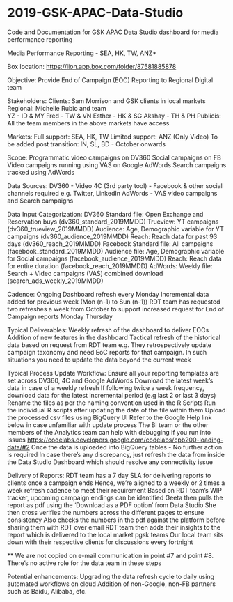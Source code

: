 # 2019-GSK-APAC-Data-Studio
Code and Documentation for GSK APAC Data Studio dashboard for media performance reporting

Media Performance Reporting - SEA, HK, TW, ANZ*


Box location:
	https://lion.app.box.com/folder/87581885878

Objective:
	Provide End of Campaign (EOC) Reporting to Regional Digital team 

Stakeholders:
	Clients: Sam Morrison and GSK clients in local markets
	Regional: Michelle Rubio and team	
		YZ - ID & MY
		Fred - TW & VN
		Esther - HK & SG
		Akshay - TH & PH
		Publicis: All the team members in the above markets have access

Markets:
	Full support: SEA, HK, TW
	Limited support: ANZ (Only Video)
	To be added post transition: IN, SL, BD - October onwards

Scope:
	Programmatic video campaigns on DV360
	Social campaigns on FB
	Video campaigns running using VAS on Google AdWords
	Search campaigns tracked using AdWords

Data Sources:
	DV360 - Video
	4C (3rd party tool) - Facebook & other social channels required e.g. Twitter, LinkedIn
	AdWords - VAS video campaigns and Search campaigns

Data Input Categorization:
DV360
	Standard file: Open Exchange and Reservation buys (dv360_standard_2019MMDD)
	Trueview: YT campaigns
	(dv360_trueview_2019MMDD)
	Audience: Age, Demographic variable for YT campaigns
	(dv360_audience_2019MMDD)
	Reach: Reach data for past 93 days
	(dv360_reach_2019MMDD)
Facebook
	Standard file: All campaigns
	(facebook_standard_2019MMDD)
	Audience file: Age, Demographic variable for Social campaigns
	(facebook_audience_2019MMDD)
	Reach: Reach data for entire duration
	(facebook_reach_2019MMDD)
AdWords:
	Weekly file: Search + Video campaigns (VAS) combined download
	(search_ads_weekly_2019MMDD)

Cadence:
	Ongoing Dashboard refresh every Monday 
	Incremental data added for previous week (Mon (n-1) to Sun (n-1))
	RDT team has requested two refreshes a week from October to support increased request for End of Campaign reports
		Monday 
		Thursday

Typical Deliverables:
	Weekly refresh of the dashboard to deliver EOCs
	Addition of new features in the dashboard
	Tactical refresh of the historical data based on request from RDT team e.g. They retrospectively update campaign taxonomy and need EoC 	 reports for that campaign. In such situations you need to update the data beyond the current week

Typical Process Update Workflow:
	Ensure all your reporting templates are set across DV360, 4C and Google AdWords
	Download the latest week’s data in case of a weekly refresh
	If following twice a week frequency, download data for the latest incremental period (e.g last 2 or last 3 days)
	Rename the files as per the naming convention used in the R Scripts
	Run the individual R scripts after updating the date of the file within them
	Upload the processed csv files using BigQuery UI
	Refer to the Google Help link below in case unfamiliar with update process
	The BI team or the other members of the Analytics team can help with debugging if you run into issues 
	https://codelabs.developers.google.com/codelabs/cpb200-loading-data/#2
	Once the data is uploaded into BigQuery tables - No further action is required
	In case there’s any discrepancy, just refresh the data from inside the Data Studio Dashboard which should resolve any connectivity issue

Delivery of Reports:
	RDT team has a 7 day SLA for delivering reports to clients once a campaign ends
	Hence, we’re aligned to a weekly or 2 times a week refresh cadence to meet their requirement
	Based on RDT team’s WIP tracker, upcoming campaign endings can be identified
	Geeta then pulls the report as pdf using the ‘Download as a PDF option’ from Data Studio
	She then cross verifies the numbers across the different pages to ensure consistency
	Also checks the numbers in the pdf against the platform before sharing them with RDT over email
	RDT team then adds their insights to the report which is delivered to the local market pgsk teams
	Our local team sits down with their respective clients for discussions every fortnight

** We are not copied on e-mail communication in point #7 and point #8. There’s no active role for the data team in these steps

Potential enhancements:
	Upgrading the data refresh cycle to daily using automated workflows on cloud
	Addition of non-Google, non-FB partners such as Baidu, Alibaba, etc.

